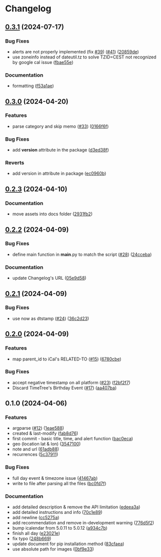 # Changelog

## [0.3.1](https://github.com/eoleedi/TimeTree-Exporter/compare/v0.3.0...v0.3.1) (2024-07-17)


### Bug Fixes

* alerts are not properly implemented (fix [#39](https://github.com/eoleedi/TimeTree-Exporter/issues/39)) ([#41](https://github.com/eoleedi/TimeTree-Exporter/issues/41)) ([20859de](https://github.com/eoleedi/TimeTree-Exporter/commit/20859dec779bd397799ad3b7ff27667d94aa4836))
* use zoneinfo instead of dateutil.tz to solve TZID=CEST not recognized by google cal issue ([fbae55e](https://github.com/eoleedi/TimeTree-Exporter/commit/fbae55ea49f1f4889afa04f0fbbd35c794017996))


### Documentation

* formatting ([f53a1ae](https://github.com/eoleedi/TimeTree-Exporter/commit/f53a1ae421ef620bbfcbee361fa34062f9945a68))

## [0.3.0](https://github.com/eoleedi/TimeTree-Exporter/compare/v0.2.3...v0.3.0) (2024-04-20)


### Features

* parse category and skip memo ([#33](https://github.com/eoleedi/TimeTree-Exporter/issues/33)) ([0166f6f](https://github.com/eoleedi/TimeTree-Exporter/commit/0166f6f53284927b89a9a830e830f9d8318877e9))


### Bug Fixes

* add __version__ attribute in the package ([d3ed38f](https://github.com/eoleedi/TimeTree-Exporter/commit/d3ed38f67cf73c9f15025f2078d5454b4c372132))


### Reverts

* add version in attribute in package ([ec0960b](https://github.com/eoleedi/TimeTree-Exporter/commit/ec0960b686b8e290209f89427a4d815911ac139b))

## [0.2.3](https://github.com/eoleedi/TimeTree-exporter/compare/v0.2.2...v0.2.3) (2024-04-10)


### Documentation

* move assets into docs folder ([2931fb2](https://github.com/eoleedi/TimeTree-exporter/commit/2931fb212f2e78f89ba849ee6510b237c5372db3))

## [0.2.2](https://github.com/eoleedi/TimeTree-exporter/compare/v0.2.1...v0.2.2) (2024-04-09)


### Bug Fixes

* define main function in __main__.py to match the script ([#28](https://github.com/eoleedi/TimeTree-exporter/issues/28)) ([24cceba](https://github.com/eoleedi/TimeTree-exporter/commit/24ccebafee8198f8acb0862b722c0c63182bd845))


### Documentation

* update Changelog's URL ([05e9d58](https://github.com/eoleedi/TimeTree-exporter/commit/05e9d58282cd9657d749aaea542dc3b13554f401))

## [0.2.1](https://github.com/eoleedi/TimeTree-exporter/compare/v0.2.0...v0.2.1) (2024-04-09)


### Bug Fixes

* use now as dtstamp ([#24](https://github.com/eoleedi/TimeTree-exporter/issues/24)) ([36c2d23](https://github.com/eoleedi/TimeTree-exporter/commit/36c2d2392bf964de9c8823b23b24f8802162923b))

## [0.2.0](https://github.com/eoleedi/TimeTree-exporter/compare/v0.1.0...v0.2.0) (2024-04-09)


### Features

* map parent_id to iCal's RELATED-TO ([#15](https://github.com/eoleedi/TimeTree-exporter/issues/15)) ([6780cbe](https://github.com/eoleedi/TimeTree-exporter/commit/6780cbea0d907135605a30363ccdf5b7ea467b47))


### Bug Fixes

* accept negative timestamp on all platform ([#23](https://github.com/eoleedi/TimeTree-exporter/issues/23)) ([f2bf2f7](https://github.com/eoleedi/TimeTree-exporter/commit/f2bf2f7c342275f3beb3a3af3406c063929efab2))
* Discard TimeTree's Birthday Event ([#17](https://github.com/eoleedi/TimeTree-exporter/issues/17)) ([aa407ba](https://github.com/eoleedi/TimeTree-exporter/commit/aa407ba468e8f1396fd75373094aec3535ffbeb5))

## 0.1.0 (2024-04-06)


### Features

* argparse ([#12](https://github.com/eoleedi/TimeTree-exporter/issues/12)) ([1eae588](https://github.com/eoleedi/TimeTree-exporter/commit/1eae588f96e462dc12f9c5998c88b5582c25e0d5))
* created & last-modify ([fab8d76](https://github.com/eoleedi/TimeTree-exporter/commit/fab8d76c380c175cc4b7e8cba6fbc740bafe31f6))
* first commit - basic title, time, and alert function ([bac0eca](https://github.com/eoleedi/TimeTree-exporter/commit/bac0ecab5f9d778f9e5113c988cbbcf024367600))
* geo (location lat & lon) ([3547100](https://github.com/eoleedi/TimeTree-exporter/commit/3547100430ab817aea98937e6e8ab4e3cc33fea3))
* note and url ([61adb88](https://github.com/eoleedi/TimeTree-exporter/commit/61adb887f35d1d456b610a6ac19bcf35b5b96438))
* recurrences ([5c37911](https://github.com/eoleedi/TimeTree-exporter/commit/5c37911b584ba022f2114340612ee5572d8ec265))


### Bug Fixes

* full day event & timezone issue ([41467ab](https://github.com/eoleedi/TimeTree-exporter/commit/41467ab0942c8a5ded425bbe73ca44de62481d56))
* write to file after parsing all the files ([bc0fd7f](https://github.com/eoleedi/TimeTree-exporter/commit/bc0fd7f20c12410cf2e548b4c419f89a775a5845))


### Documentation

* add detailed description & remove the API limitation ([edeea3a](https://github.com/eoleedi/TimeTree-exporter/commit/edeea3aacfa64acaf5479912350c219941845702))
* add detailed instructions and info ([70c1e89](https://github.com/eoleedi/TimeTree-exporter/commit/70c1e89ec8a6b7172919f02c37ca54964953f911))
* add newline ([cc5275a](https://github.com/eoleedi/TimeTree-exporter/commit/cc5275a33a01bf1c67db22ed01b5e7402fcf17c2))
* add recommendation and remove in-development warning ([776d5f2](https://github.com/eoleedi/TimeTree-exporter/commit/776d5f271b8127c724f8d3be03e54e1ab41e52b1))
* bump icalendar from 5.0.11 to 5.0.12 ([a934c7b](https://github.com/eoleedi/TimeTree-exporter/commit/a934c7bdc53b8206ef7e37af7af3a0585a5d0abc))
* finish all day ([e23021e](https://github.com/eoleedi/TimeTree-exporter/commit/e23021e24cc9f038bdc070eea530f331bb3e1fde))
* fix typo ([248b669](https://github.com/eoleedi/TimeTree-exporter/commit/248b669c7027f37035778385d38902ec569ddf70))
* update document for pip installation method ([83cfaea](https://github.com/eoleedi/TimeTree-exporter/commit/83cfaea4ec55ad38836e9cd7c11896343b1915f9))
* use absolute path for images ([0bf9e33](https://github.com/eoleedi/TimeTree-exporter/commit/0bf9e33da0e2afe8ae84b085e07357b47ade1080))
